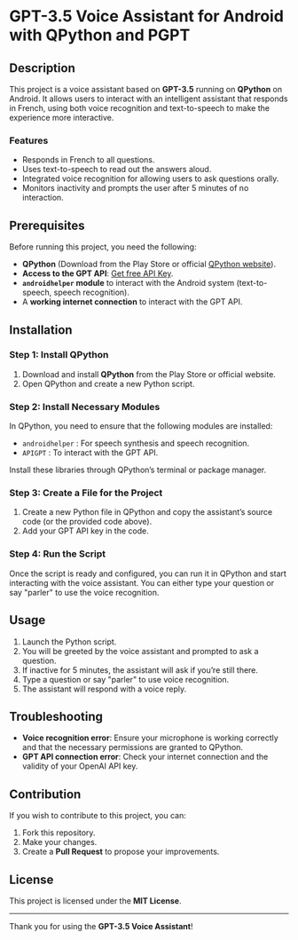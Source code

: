 # GPT-3.5 Voice Assistant for Android with QPython and PGPT

## Description

This project is a voice assistant based on **GPT-3.5** running on **QPython** on Android. It allows users to interact with an intelligent assistant that responds in French, using both voice recognition and text-to-speech to make the experience more interactive.

### Features
- Responds in French to all questions.
- Uses text-to-speech to read out the answers aloud.
- Integrated voice recognition for allowing users to ask questions orally.
- Monitors inactivity and prompts the user after 5 minutes of no interaction.
  
## Prerequisites

Before running this project, you need the following:

- **QPython** (Download from the Play Store or official [QPython website](https://www.qpython.com/)).
- **Access to the GPT API**: [Get free API Key](https://www.youtube.com/watch?v=LL4DE98h2uQ). 
- **`androidhelper` module** to interact with the Android system (text-to-speech, speech recognition).
- A **working internet connection** to interact with the GPT API.

## Installation

### Step 1: Install QPython
1. Download and install **QPython** from the Play Store or official website.
2. Open QPython and create a new Python script.

### Step 2: Install Necessary Modules
In QPython, you need to ensure that the following modules are installed:
- `androidhelper` : For speech synthesis and speech recognition.
- `APIGPT` : To interact with the GPT API.

Install these libraries through QPython’s terminal or package manager.

### Step 3: Create a File for the Project
1. Create a new Python file in QPython and copy the assistant’s source code (or the provided code above).
2. Add your GPT API key in the code.

### Step 4: Run the Script
Once the script is ready and configured, you can run it in QPython and start interacting with the voice assistant. You can either type your question or say "parler" to use the voice recognition.

## Usage

1. Launch the Python script.
2. You will be greeted by the voice assistant and prompted to ask a question.
3. If inactive for 5 minutes, the assistant will ask if you’re still there.
4. Type a question or say "parler" to use voice recognition.
5. The assistant will respond with a voice reply.

## Troubleshooting

- **Voice recognition error**: Ensure your microphone is working correctly and that the necessary permissions are granted to QPython.
- **GPT API connection error**: Check your internet connection and the validity of your OpenAI API key.

## Contribution

If you wish to contribute to this project, you can:
1. Fork this repository.
2. Make your changes.
3. Create a **Pull Request** to propose your improvements.

## License

This project is licensed under the **MIT License**.

---

Thank you for using the **GPT-3.5 Voice Assistant**!
